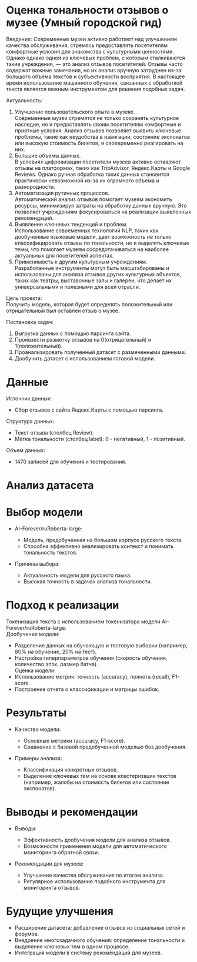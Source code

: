 # Оценка тональности отзывов о музее (Умный городской гид)

Введение: 
Современные музеи активно работают над улучшением качества обслуживания, стремясь предоставлять посетителям комфортные условия для знакомства с культурными ценностями. Однако однако одной из ключевых проблем, с которым сталкиваются такие учреждения, — это анализ отзывов посетителей. Отзывы часто содержат важные замечания, но их анализ вручную затруднен из-за большого объема текстов и субъективности восприятия. В настоящее время использование машинного обучения, связанных с обработкой  текста является важным инструментом для решения подобных задач. 


Актуальность:
1. Улучшение пользовательского опыта в музеях.  
   Современные музеи стремятся не только сохранять культурное наследие, но и предоставлять своим посетителям комфортные и приятные условия. Анализ отзывов позволяет выявить ключевые проблемы, такие как неудобства в навигации, состояние экспонатов или высокую стоимость билетов, и своевременно реагировать на них.  
2. Большие объемы данных.  
   В условиях цифровизации посетители музеев активно оставляют отзывы на платформах, таких как TripAdvisor, Яндекс.Карты и Google Reviews. Однако ручная обработка таких данных становится практически невозможной из-за их огромного объема и разнородности.  
3. Автоматизация рутинных процессов.  
   Автоматический анализ отзывов помогает музеям экономить ресурсы, минимизируя затраты на обработку данных вручную. Это позволяет учреждениям фокусироваться на реализации выявленных рекомендаций.  
4. Выявление ключевых тенденций и проблем.  
   Использование современных технологий NLP, таких как дообученные языковые модели, дает возможность не только классифицировать отзывы по тональности, но и выделять ключевые темы, что помогает музеям сосредотачиваться на наиболее актуальных для посетителей аспектах.  
5. Применимость к другим культурным учреждениям.  
   Разработанные инструменты могут быть масштабированы и использованы для анализа отзывов других культурных объектов, таких как театры, выставочные залы и галереи, что делает их универсальными и полезными для всей отрасли.  

Цель проекта:  
Получить модель, которая будет определять положительный или отрицательный был оставлен отзыв о музее.

Постановка задач: 
1. Выгрузка данных с помощью парсинга сайта.
2. Проивзести разметку отзывов на 0(отрицательный) и 1(положительный).
3. Проанализировать полученный датасет с размеченными данными.
4. Дообучить датасет с использованием готовой модели.

# Данные  
Источник данных:   
- Сбор отзывов с сайта Яндекс.Карты с помощью парсинга.  

Структура данных:  
- Текст отзыва (столбец Review).  
- Метка тональности (столбец label): 0 - негативный, 1 - позитивный.  

Объем данных:  
- 1470 записей для обучения и тестирования.

# Анализ датасета


# Выбор модели  
- AI-Forever/ruRoberta-large:  
  - Модель, предобученная на большом корпусе русского текста.  
  - Способна эффективно анализировать контекст и понимать тональность текстов.  

- Причины выбора:  
  - Актуальность модели для русского языка.  
  - Высокая точность в задачах анализа тональности.  

# Подход к реализации  
Токенизация текста с использованием токенизатора модели AI-Forever/ruRoberta-large.  
Дообучение модели:  
  - Разделение данных на обучающую и тестовую выборки (например, 80% на обучение, 20% на тест).  
  - Настройка гиперпараметров обучения (скорость обучения, количество эпох, размер батча).  
Оценка модели:  
  - Использование метрик: точность (accuracy), полнота (recall), F1-score.  
  - Построение отчета о классификации и матрицы ошибок.

    
# Результаты  
- Качество модели:  
  - Основные метрики (accuracy, F1-score).  
  - Сравнение с базовой предобученной моделью без дообучения.  

- Примеры анализа:  
  - Классификация конкретных отзывов.  
  - Выделение ключевых тем на основе кластеризации текстов (например, жалобы на стоимость билетов или состояние экспонатов).  

# Выводы и рекомендации  
- Выводы:  
  - Эффективность дообучения модели для анализа отзывов.  
  - Возможности применения модели для автоматического мониторинга обратной связи.  

- Рекомендации для музеев:  
  - Улучшение качества обслуживания по итогам анализа.  
  - Регулярное использование подобного инструмента для мониторинга отзывов.  

# Будущие улучшения  
- Расширение датасета: добавление отзывов из социальных сетей и форумов.  
- Внедрение многозадачного обучения: определение тональности и выделение ключевых тем в одном процессе.  
- Интеграция модели в систему рекомендаций для музеев.  

